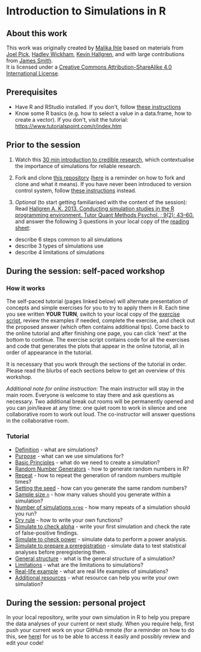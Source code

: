 # Introduction to Simulations in R

## About this work
This work was originally created by [Malika Ihle](https://ox.ukrn.org/people/#MalikaIhle) based on materials from [Joel Pick](https://joelpick.wixsite.com/research), [Hadley Wickham](https://www.yumpu.com/en/document/view/19077330/simulation-hadley-wickham), [Kevin Hallgren](https://doi.org/10.20982/tqmp.09.2.p043), and with large contributions from [James Smith](https://github.com/worcjamessmith).   
It is licensed under a [Creative Commons Attribution-ShareAlike 4.0 International License](https://creativecommons.org/licenses/by-sa/4.0/).

## Prerequisites

* Have R and RStudio installed. If you don't, follow [these instructions](https://malikaihle.github.io/Introduction-RStudio-Git-GitHub/installing_software.html)  
* Know some R basics (e.g. how to select a value in a data.frame, how to create a vector). If you don't, visit the tutorial: <a href="https://www.tutorialspoint.com/r/index.htm" target ="_blank">https://www.tutorialspoint.com/r/index.htm</a>  

## Prior to the session
1) Watch this [30 min introduction to credible research](https://osf.io/xtmek/), which contextualise the importance of simulations for reliable research. 

2) Fork and clone [this repository](https://github.com/MalikaIhle/Introduction-Simulations-in-R) ([here](https://malikaihle.github.io/Collaborative-RStudio-GitHub/) is a reminder on how to fork and clone and what it means). If you have never been introduced to version control system, follow [these instructions](./tutorial_pages/download-repo.md) instead.  

3) *Optional* (to start getting familiarised with the content of the session): Read [Hallgren A. K. 2013. Conducting simulation studies in the R programming environment. Tutor Quant Methods Psychol. ; 9(2): 43–60.](https://doi.org/10.20982/tqmp.09.2.p043) and answer the following 3 questions in your local copy of the [reading sheet](./Hallgren2013/ReadingSheet.md):  
  * describe 6 steps common to all simulations  
  * describe 3 types of simulations use  
  * describe 4 limitations of simulations

## During the session: self-paced workshop
### How it works
The self-paced tutorial (pages linked below) will alternate presentation of concepts and simple exercises for you to try to apply them in R. Each time you see written **YOUR TURN**, switch to your local copy of the [exercise script](./exercise_script.R), review the examples if needed, complete the exercise, and check out the proposed answer (which often contains additional tips). Come back to the online tutorial and after finishing one page, you can click 'next' at the bottom to continue. The exercise script contains  code for all the exercises and code that generates the plots that appear in the online tutorial, all in order of appearance in the tutorial.  

It is necessary that you work through the sections of the tutorial in order. Please read the blurbs of each sections below to get an overview of this workshop.

*Additional note for online instruction*: The main instructor will stay in the main room. Everyone is welcome to stay there and ask questions as necessary. Two additional break out rooms will be permanently opened and you can join/leave at any time: one quiet room to work in silence and one collaborative room to work out loud. The co-instructor will answer questions in the collaborative room.   

### Tutorial
* [Definition](./tutorial_pages/definition.md) - what are simulations?
* [Purpose](./tutorial_pages/purpose.md) - what can we use simulations for?
* [Basic Principles](./tutorial_pages/basic-principles.md) - what do we need to create a simulation?
* [Random Number Generators](./tutorial_pages/random-numbers-generators.md) - how to generate random numbers in R?
* [Repeat](./tutorial_pages/repeat.md) - how to repeat the generation of random numbers multiple times?
* [Setting the seed](./tutorial_pages/seed.md) - how can you generate the same random numbers?
* [Sample size `n`](./tutorial_pages/sample-size-n.md) - how many values should you generate within a simulation?
* [Number of simulations `nrep`](./tutorial_pages/number-of-simulations-nrep.md) - how many repeats of a simulation should you run?
* [Dry rule](./tutorial_pages/dry-rule.md) - how to write your own functions?
* [Simulate to check alpha](./tutorial_pages/check-alpha.md) - write your first simulation and check the rate of false-positive findings.  
* [Simulate to check power](./tutorial_pages/check-power.md) - simulate data to perform a power analysis.  
* [Simulate to prepare a preregistration](./tutorial_pages/simulate-for-preregistration.md) - simulate data to test statistical analyses before preregistering them.  
* [General structure](./tutorial_pages/general-structure.md) - what is the general structure of a simulation?
* [Limitations](./tutorial_pages/limitations.md) - what are the limitations to simulations?
* [Real-life example](./tutorial_pages/real-life-example.md) - what are real life examples of simulations?
* [Additional resources](./tutorial_pages/resources.md) - what resource can help you write your own simulation?

## During the session: personal project
In your local repository, write your own simulation in R to help you prepare the data analyses of your current or next study. When you require help, first push your current work on your GitHub remote (for a reminder on how to do this, see [here](https://malikaihle.github.io/Introduction-RStudio-Git-GitHub/)) for us to be able to access it easily and possibly review and edit your code!  

